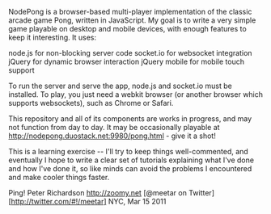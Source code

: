 NodePong is a browser-based multi-player implementation of the classic arcade game Pong, written in JavaScript. My goal is to write a very simple game playable on desktop and mobile devices, with enough features to keep it interesting. It uses:

node.js for non-blocking server code
socket.io for websocket integration
jQuery for dynamic browser interaction
jQuery mobile for mobile touch support

To run the server and serve the app, node.js and socket.io must be installed. To play, you just need a webkit browser (or another browser which supports websockets), such as Chrome or Safari.

This repository and all of its components are works in progress, and may not function from day to day. It may be occasionally playable at http://nodepong.duostack.net:9980/pong.html - give it a shot!

This is a learning exercise -- I'll try to keep things well-commented, and eventually I hope to write a clear set of tutorials explaining what I've done and how I've done it, so like minds can avoid the problems I encountered and make cooler things faster.

Ping!
Peter Richardson
http://zoomy.net
[@meetar on Twitter][http://twitter.com/#!/meetar]
NYC, Mar 15 2011